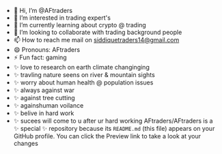 - 👋 Hi, I’m @AFtraders
- 👀 I’m interested in trading expert's 
- 🌱 I’m currently learning about crypto @ trading
- 💞️ I’m looking to collaborate with trading background people
- 📫 How to reach me mail on siddiquetraders14@gmail.com 
- 😄 Pronouns: AFtraders
- ⚡ Fun fact: gaming
- ✨ love to research on earth climate changinging
- ✨ travling nature seens on river &  mountain sights
- ✨ worry about human health @ population issues
- ✨ always against war
- ✨ against tree cutting
- ✨ againshuman voilance
- ✨ belive in hard work
- ✨ sucees will come to u after ur hard working
AFtraders/AFtraders is a ✨ special ✨ repository because its `README.md` (this file) appears on your GitHub profile.
You can click the Preview link to take a look at your changes
